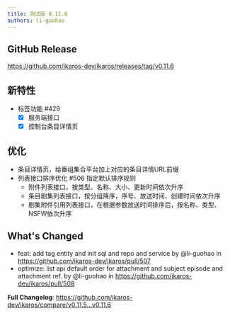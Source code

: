 ```yaml
---
title: 测试版 0.11.6
authors: li-guohao
---
```

## GitHub Release

<https://github.com/ikaros-dev/ikaros/releases/tag/v0.11.6>

## 新特性

- 标签功能 #429
  - [X] 服务端接口
  - [X] 控制台条目详情页

## 优化

- 条目详情页，给番组集合平台加上对应的条目详情URL前缀
- 列表接口排序优化 #506 指定默认排序规则
  - 附件列表接口，按类型、名称、大小、更新时间依次升序
  - 条目剧集列表接口，按分组降序，序号、放送时间、创建时间依次升序
  - 剧集附件引用列表接口，在根据参数放送时间排序后，按名称、类型、NSFW依次升序

## What's Changed

- feat: add tag entity and init sql and repo and service by @li-guohao in <https://github.com/ikaros-dev/ikaros/pull/507>
- optimize: list api default order for attachment and subject episode and attachment ref. by @li-guohao in <https://github.com/ikaros-dev/ikaros/pull/508>

**Full Changelog**: <https://github.com/ikaros-dev/ikaros/compare/v0.11.5...v0.11.6>